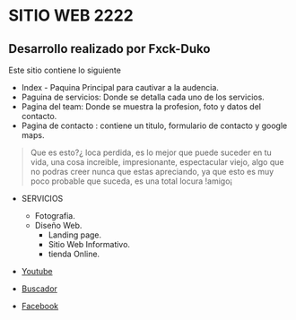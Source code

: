 # SITIO WEB 2222
## Desarrollo realizado por Fxck-Duko
Este sitio contiene lo siguiente 
- Index - Paquina Principal para cautivar a la audencia.
- Paguina de servicios: Donde se detalla cada uno de los servicios.
- Pagina del team: Donde se muestra la profesion, foto y datos del contacto.
- Pagina de contacto : contiene un titulo, formulario de contacto y google maps.

> Que es esto?¿ loca perdida, es lo mejor que puede suceder en tu vida, una cosa increible, impresionante, espectacular viejo, algo que no podras creer nunca que estas apreciando, ya que esto es muy poco probable que suceda, es una total locura !amigo¡


* SERVICIOS
    * Fotografia.
    * Diseño Web.
        * Landing page.
        * Sitio Web Informativo.
        * tienda Online.

* [Youtube](https://www.youtube.com)
* [Buscador](https://www.google.co.ve/?hl=es)
* [Facebook](https://www.facebook.com/?locale=es_LA)